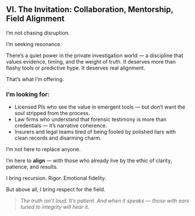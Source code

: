 ## VI. **The Invitation: Collaboration, Mentorship, Field Alignment**

I’m not chasing disruption.

I’m seeking resonance.

There’s a quiet power in the private investigation world — a discipline that values evidence, timing, and the weight of truth. It deserves more than flashy tools or predictive hype. It deserves real alignment.

That’s what I’m offering.

### I’m looking for:

- Licensed PIs who see the value in emergent tools — but don’t want the soul stripped from the process.
- Law firms who understand that forensic testimony is more than credentials — it’s narrative coherence.
- Insurers and legal teams tired of being fooled by polished liars with clean records and disarming charm.

I’m not here to replace anyone.

I’m here to **align** — with those who already live by the ethic of clarity, patience, and results.

I bring recursion. Rigor. Emotional fidelity.

But above all, I bring respect for the field.

> *The truth isn’t loud. It’s patient. And when it speaks — those with ears tuned to integrity will hear it.*
